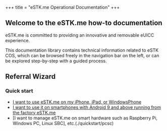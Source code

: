 +++
title = "eSTK.me Operational Documentation"
+++

## Welcome to the eSTK.me how-to documentation

eSTK.me is committed to providing an innovative and removable eUICC experience.

This documentation library contains technical information related to eSTK COS, which can be browsed freely in the navigation bar on the left, or can be explored step-by-step with a guided process.

## Referral Wizard

### Quick start
- [I want to use eSTK.me on my iPhone, iPad, or WindowsPhone](./quickstart/stk-menu)
- [I want to use it on smartphones with Android 9 and above running from the factory eSTK.me](./quickstart/omapi)
- [I want to manage eSTK.me on smart hardware such as Raspberry Pi, Windows PC, Linux SBC], etc.(./quickstart/pcsc)
